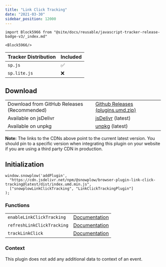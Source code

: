 ```yaml
---
title: "Link Click Tracking"
date: "2021-03-30"
sidebar_position: 12000
---
```


```mdx-code-block
import Block5966 from "@site/docs/reusable/javascript-tracker-release-badge-v3/_index.md"

<Block5966/>
```

| Tracker Distribution | Included |
| -------------------- | -------- |
| `sp.js`              | ✅       |
| `sp.lite.js`         | ❌       |

## Download

<table class="has-fixed-layout"><tbody><tr><td>Download from GitHub Releases (Recommended)</td><td><a href="https://github.com/snowplow/snowplow-javascript-tracker/releases" target="_blank" rel="noreferrer noopener">Github Releases (plugins.umd.zip)</a></td></tr><tr><td>Available on jsDelivr</td><td><a href="https://cdn.jsdelivr.net/npm/@snowplow/browser-plugin-link-click-tracking@latest/dist/index.umd.min.js" target="_blank" rel="noreferrer noopener">jsDelivr</a> (latest)</td></tr><tr><td>Available on unpkg</td><td><a href="https://unpkg.com/@snowplow/browser-plugin-link-click-tracking@latest/dist/index.umd.min.js" target="_blank" rel="noreferrer noopener">unpkg</a> (latest)</td></tr></tbody></table>

**Note:** The links to the CDNs above point to the current latest version. You should pin to a specific version when integrating this plugin on your website if you are using a third party CDN in production.

## Initialization

```
window.snowplow('addPlugin',
  "https://cdn.jsdelivr.net/npm/@snowplow/browser-plugin-link-click-tracking@latest/dist/index.umd.min.js",
  ["snowplowLinkClickTracking", "LinkClickTrackingPlugin"]
);
```

### Functions

<table class="has-fixed-layout"><tbody><tr><td><code>enableLinkClickTracking</code></td><td><a href="/docs/collecting-data/collecting-from-own-applications/javascript-trackers/javascript-tracker/javascript-tracker-v3/tracking-events/#enableLinkClickTracking">Documentation</a></td></tr><tr><td><code>refreshLinkClickTracking</code></td><td><a href="/docs/collecting-data/collecting-from-own-applications/javascript-trackers/javascript-tracker/javascript-tracker-v3/tracking-events/#enableLinkClickTracking">Documen</a><a href="/docs/collecting-data/collecting-from-own-applications/javascript-trackers/javascript-tracker/javascript-tracker-v3/tracking-events/#refreshLinkClickTracking">t</a><a href="/docs/collecting-data/collecting-from-own-applications/javascript-trackers/javascript-tracker/javascript-tracker-v3/tracking-events/#enableLinkClickTracking">ation</a></td></tr><tr><td><code>trackLinkClick</code></td><td><a href="/docs/collecting-data/collecting-from-own-applications/javascript-trackers/javascript-tracker/javascript-tracker-v3/tracking-events/#trackLinkClick">Documentation</a></td></tr></tbody></table>

### Context

This plugin does not add any additional data to context of an event.
